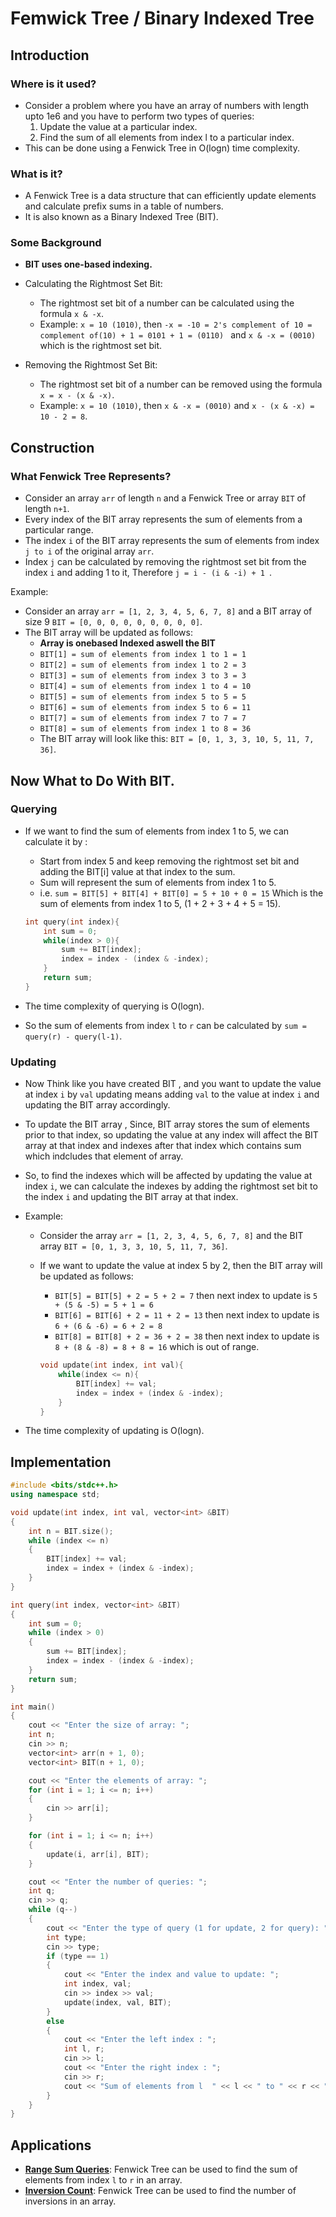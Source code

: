 # Femwick Tree / Binary Indexed Tree

## Introduction

### Where is it used?

- Consider a problem where you have an array of numbers with length upto 1e6 and you have to perform two types of queries:
  1. Update the value at a particular index.
  2. Find the sum of all elements from index l to a particular index.
- This can be done using a Fenwick Tree in O(logn) time complexity.

### What is it?

- A Fenwick Tree is a data structure that can efficiently update elements and calculate prefix sums in a table of numbers.
- It is also known as a Binary Indexed Tree (BIT).

### Some Background

- **BIT uses one-based indexing.**
- Calculating the Rightmost Set Bit:

  - The rightmost set bit of a number can be calculated using the formula `x & -x`.
  - Example: `x = 10 (1010)`, then `-x = -10 = 2's complement of 10 = complement of(10) + 1 = 0101 + 1 = (0110) ` and `x & -x = (0010)` which is the rightmost set bit.

- Removing the Rightmost Set Bit:
  - The rightmost set bit of a number can be removed using the formula `x = x - (x & -x)`.
  - Example: `x = 10 (1010)`, then `x & -x = (0010)` and `x - (x & -x) = 10 - 2 = 8`.

## Construction

### What Fenwick Tree Represents?

- Consider an array `arr` of length `n` and a Fenwick Tree or array `BIT` of length `n+1`.
- Every index of the BIT array represents the sum of elements from a particular range.
- The index `i` of the BIT array represents the sum of elements from index `j to i` of the original array `arr`.
- Index `j` can be calculated by removing the rightmost set bit from the index `i` and adding 1 to it, Therefore `j = i - (i & -i) + 1 `.

Example:

- Consider an array `arr = [1, 2, 3, 4, 5, 6, 7, 8]` and a BIT array of size 9 `BIT = [0, 0, 0, 0, 0, 0, 0, 0, 0]`.
- The BIT array will be updated as follows:
  - **Array is onebased Indexed aswell the BIT**
  - `BIT[1] = sum of elements from index 1 to 1 = 1`
  - `BIT[2] = sum of elements from index 1 to 2 = 3`
  - `BIT[3] = sum of elements from index 3 to 3 = 3`
  - `BIT[4] = sum of elements from index 1 to 4 = 10`
  - `BIT[5] = sum of elements from index 5 to 5 = 5`
  - `BIT[6] = sum of elements from index 5 to 6 = 11`
  - `BIT[7] = sum of elements from index 7 to 7 = 7`
  - `BIT[8] = sum of elements from index 1 to 8 = 36`
  - The BIT array will look like this: `BIT = [0, 1, 3, 3, 10, 5, 11, 7, 36]`.

## Now What to Do With BIT.

### Querying

- If we want to find the sum of elements from index 1 to 5, we can calculate it by :
  - Start from index 5 and keep removing the rightmost set bit and adding the BIT[i] value at that index to the sum.
  - Sum will represent the sum of elements from index 1 to 5.
  - i.e. `sum = BIT[5] + BIT[4] + BIT[0] = 5 + 10 + 0 = 15` Which is the sum of elements from index 1 to 5, (1 + 2 + 3 + 4 + 5 = 15).
  ```cpp
  int query(int index){
      int sum = 0;
      while(index > 0){
          sum += BIT[index];
          index = index - (index & -index);
      }
      return sum;
  }
  ```
- The time complexity of querying is O(logn).

- So the sum of elements from index `l` to `r` can be calculated by `sum = query(r) - query(l-1)`.

### Updating

- Now Think like you have created BIT , and you want to update the value at index `i` by `val` updating means adding `val` to the value at index `i` and updating the BIT array accordingly.
- To update the BIT array , Since, BIT array stores the sum of elements prior to that index, so updating the value at any index will affect the BIT array at that index and indexes after that index which contains sum which indcludes that element of array.
- So, to find the indexes which will be affected by updating the value at index `i`, we can calculate the indexes by adding the rightmost set bit to the index `i` and updating the BIT array at that index.

- Example:

  - Consider the array `arr = [1, 2, 3, 4, 5, 6, 7, 8]` and the BIT array `BIT = [0, 1, 3, 3, 10, 5, 11, 7, 36]`.
  - If we want to update the value at index 5 by 2, then the BIT array will be updated as follows:

    - `BIT[5] = BIT[5] + 2 = 5 + 2 = 7` then next index to update is `5 + (5 & -5) = 5 + 1 = 6`
    - `BIT[6] = BIT[6] + 2 = 11 + 2 = 13` then next index to update is `6 + (6 & -6) = 6 + 2 = 8`
    - `BIT[8] = BIT[8] + 2 = 36 + 2 = 38` then next index to update is `8 + (8 & -8) = 8 + 8 = 16` which is out of range.

    ```cpp
    void update(int index, int val){
        while(index <= n){
            BIT[index] += val;
            index = index + (index & -index);
        }
    }
    ```

- The time complexity of updating is O(logn).

## Implementation

```cpp
#include <bits/stdc++.h>
using namespace std;

void update(int index, int val, vector<int> &BIT)
{
    int n = BIT.size();
    while (index <= n)
    {
        BIT[index] += val;
        index = index + (index & -index);
    }
}

int query(int index, vector<int> &BIT)
{
    int sum = 0;
    while (index > 0)
    {
        sum += BIT[index];
        index = index - (index & -index);
    }
    return sum;
}

int main()
{
    cout << "Enter the size of array: ";
    int n;
    cin >> n;
    vector<int> arr(n + 1, 0);
    vector<int> BIT(n + 1, 0);

    cout << "Enter the elements of array: ";
    for (int i = 1; i <= n; i++)
    {
        cin >> arr[i];
    }

    for (int i = 1; i <= n; i++)
    {
        update(i, arr[i], BIT);
    }

    cout << "Enter the number of queries: ";
    int q;
    cin >> q;
    while (q--)
    {
        cout << "Enter the type of query (1 for update, 2 for query): ";
        int type;
        cin >> type;
        if (type == 1)
        {
            cout << "Enter the index and value to update: ";
            int index, val;
            cin >> index >> val;
            update(index, val, BIT);
        }
        else
        {
            cout << "Enter the left index : ";
            int l, r;
            cin >> l;
            cout << "Enter the right index : ";
            cin >> r;
            cout << "Sum of elements from l  " << l << " to " << r << " is: " << query(r, BIT) - query(l - 1, BIT) << endl;
        }
    }
}

```

## Applications

- [**Range Sum Queries**](/Femwick%20Tree/Implementation.cpp): Fenwick Tree can be used to find the sum of elements from index `l` to `r` in an array.
- [**Inversion Count**](/Femwick%20Tree/InversionCount.cpp): Fenwick Tree can be used to find the number of inversions in an array.
